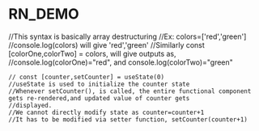# RN_DEMO
//This syntax is basically array destructuring
    //Ex: colors=['red','green']
    //console.log(colors) will give 'red','green'
    //Similarly const [colorOne,colorTwo] = colors, will give outputs as,
    //console.log(colorOne)="red", and console.log(colorTwo)="green"

    // const [counter,setCounter] = useState(0)
    //useState is used to initialize the counter state
    //Whenever setCounter(), is called, the entire functional component gets re-rendered,and updated value of counter gets 
    //displayed.
    //We cannot directly modify state as counter=counter+1
    //It has to be modified via setter function, setCounter(counter+1)
